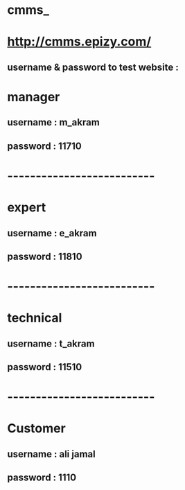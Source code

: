 # cmms_
# http://cmms.epizy.com/
## username & password to test website :
# manager 
## username : m_akram
## password : 11710
# --------------------------
# expert
## username : e_akram
## password : 11810
# --------------------------
# technical
## username : t_akram
## password : 11510
# --------------------------
# Customer
## username : ali jamal
## password : 1110

